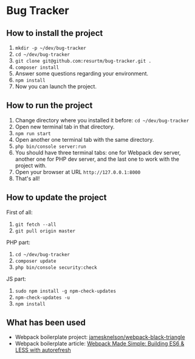 Bug Tracker
===========

How to install the project
--------------------------

1. `mkdir -p ~/dev/bug-tracker`
2. `cd ~/dev/bug-tracker`
3. `git clone git@github.com:resurtm/bug-tracker.git .`
4. `composer install`
5. Answer some questions regarding your environment.
6. `npm install`
7. Now you can launch the project.

How to run the project
----------------------

1. Change directory where you installed it before: `cd ~/dev/bug-tracker`
2. Open new terminal tab in that directory.
3. `npm run start`
4. Open another one terminal tab with the same directory.
5. `php bin/console server:run`
6. You should have three terminal tabs: one for Webpack dev server, another one for PHP dev server, and the last one to work with the project with.
7. Open your browser at URL `http://127.0.0.1:8000`
8. That's all!

How to update the project
-------------------------

First of all:

1. `git fetch --all`
2. `git pull origin master`

PHP part:

1. `cd ~/dev/bug-tracker`
2. `composer update`
3. `php bin/console security:check`

JS part:

1. `sudo npm install -g npm-check-updates`
2. `npm-check-updates -u`
3. `npm install`

What has been used
------------------

* Webpack boilerplate project:
[jamesknelson/webpack-black-triangle](https://github.com/jamesknelson/webpack-black-triangle)
* Webpack boilerplate article:
[Webpack Made Simple: Building ES6 & LESS with autorefresh](http://jamesknelson.com/webpack-made-simple-build-es6-less-with-autorefresh-in-26-lines/)
